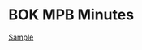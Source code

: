 # BOK MPB Minutes
 
[Sample](../sample/bok_minutes.txt)
 
<!-- MARKDOWN-AUTO-DOCS:START (CODE:src=../../../ekorpkit/resources/corpora/bok_minutes.yaml) --> 
<!-- MARKDOWN-AUTO-DOCS:END -->
